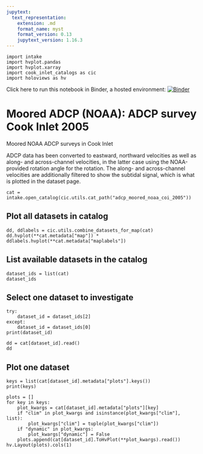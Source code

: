 ```yaml
---
jupytext:
  text_representation:
    extension: .md
    format_name: myst
    format_version: 0.13
    jupytext_version: 1.16.3
---
```


```{code-cell}
import intake
import hvplot.pandas
import hvplot.xarray
import cook_inlet_catalogs as cic
import holoviews as hv
```

Click here to run this notebook in Binder, a hosted environment: [![Binder](https://mybinder.org/badge_logo.svg)](https://mybinder.org/v2/gh/axiom-data-science/cook-inlet-catalogs/HEAD?labpath=docs%2Fdemo_notebooks%2Fadcp_moored_noaa_coi_2005.md)

# Moored ADCP (NOAA): ADCP survey Cook Inlet 2005

Moored NOAA ADCP surveys in Cook Inlet

ADCP data has been converted to eastward, northward velocities as well as along- and across-channel velocities, in the latter case using the NOAA-provided rotation angle for the rotation. The along- and across-channel velocities are additionally filtered to show the subtidal signal, which is what is plotted in the dataset page.



```{code-cell}
cat = intake.open_catalog(cic.utils.cat_path("adcp_moored_noaa_coi_2005"))
```

## Plot all datasets in catalog

```{code-cell}
dd, ddlabels = cic.utils.combine_datasets_for_map(cat)
dd.hvplot(**cat.metadata["map"]) * ddlabels.hvplot(**cat.metadata["maplabels"])
```

## List available datasets in the catalog

```{code-cell}
dataset_ids = list(cat)
dataset_ids
```

## Select one dataset to investigate

```{code-cell}
try:
    dataset_id = dataset_ids[2]
except:
    dataset_id = dataset_ids[0]
print(dataset_id)

dd = cat[dataset_id].read()
dd
```

## Plot one dataset

```{code-cell}
keys = list(cat[dataset_id].metadata["plots"].keys())
print(keys)

plots = []
for key in keys:
    plot_kwargs = cat[dataset_id].metadata["plots"][key]
    if "clim" in plot_kwargs and isinstance(plot_kwargs["clim"], list):
        plot_kwargs["clim"] = tuple(plot_kwargs["clim"])
    if "dynamic" in plot_kwargs:
        plot_kwargs["dynamic"] = False
    plots.append(cat[dataset_id].ToHvPlot(**plot_kwargs).read())
hv.Layout(plots).cols(1)
```
